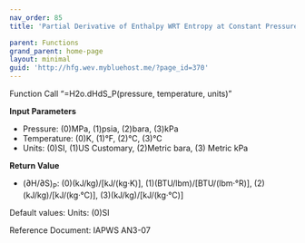 ```yaml
---
nav_order: 85
title: 'Partial Derivative of Enthalpy WRT Entropy at Constant Pressure f(P, T)'

parent: Functions
grand_parent: home-page
layout: minimal
guid: 'http://hfg.wev.mybluehost.me/?page_id=370'
---
```


Function Call “=H2o.dHdS\_P(pressure, temperature, units)”

**Input Parameters**

- Pressure: (0)MPa, (1)psia, (2)bara, (3)kPa
- Temperature: (0)K, (1)°F, (2)°C, (3)°C
- Units: (0)SI, (1)US Customary, (2)Metric bara, (3) Metric kPa

**Return Value**

- (∂H/∂S)<sub>P</sub>: (0)(kJ/kg)/\[kJ/(kg·K)\], (1)(BTU/lbm)/\[BTU/(lbm·°R)\], (2)(kJ/kg)/\[kJ/(kg·°C)\], (3)(kJ/kg)/\[kJ/(kg·°C)\]

Default values: Units: (0)SI

Reference Document: IAPWS AN3-07